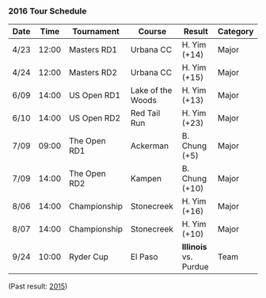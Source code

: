 ### 2016 Tour Schedule


| Date  | Time  | Tournament   | Course        | Result         | Category |
|-------|-------|--------------|---------------|----------------|----------|
| 4/23  | 12:00 | Masters RD1  | Urbana CC     | H. Yim (+14)   | Major    |
| 4/24  | 12:00 | Masters RD2  | Urbana CC     | H. Yim (+15)   | Major    |
| 6/09  | 14:00 | US Open RD1  | Lake of the Woods  | H. Yim (+13)    | Major    |
| 6/10  | 14:00 | US Open RD2  | Red Tail Run  | H. Yim (+23)    | Major    |
| 7/09  | 09:00 | The Open RD1 | Ackerman      | B. Chung (+5)  | Major    |
| 7/09  | 14:00 | The Open RD2 | Kampen        | B. Chung (+10) | Major    |
| 8/06  | 14:00 | Championship | Stonecreek    | H. Yim (+16)    | Major    |
| 8/07  | 14:00 | Championship | Stonecreek    | H. Yim (+10)    | Major    |
| 9/24  | 10:00 | Ryder Cup    | El Paso       | **Illinois** vs. Purdue | Team     |

(Past result: [2015](../2015))
